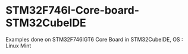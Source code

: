 # STM32F746I-Core-board-STM32CubeIDE
Examples done on STM32F746IGT6 Core Board in STM32CubeIDE, OS : Linux Mint

